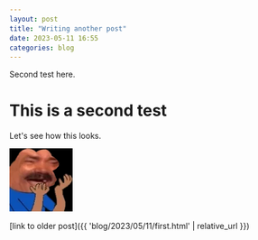 ```yaml
---
layout: post
title: "Writing another post"
date: 2023-05-11 16:55
categories: blog
---
```


Second test here.

# This is a second test

Let's see how this looks.

![image](/assets/images/kekhands.png)

[link to older post]({{ 'blog/2023/05/11/first.html' | relative_url }})
